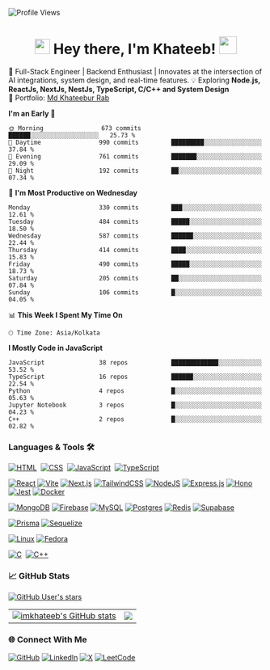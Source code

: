 ![Profile Views](https://komarev.com/ghpvc/?username=imkhateeb&color=blue)

<h1 align="center">
  <img src="https://emojis.slackmojis.com/emojis/images/1531849430/4246/blob-sunglasses.gif?1531849430" width="30"/>
  Hey there, I'm Khateeb!  
  <img src="https://em-content.zobj.net/source/animated-noto-color-emoji/356/rocket_1f680.gif" width="35"/>
</h1>

🚀 Full-Stack Engineer | Backend Enthusiast | Innovates at the intersection of AI integrations, system design, and real-time features.
💡 Exploring **Node.js, ReactJs, NextJs, NestJs, TypeScript, C/C++ and System Design**  
📌 Portfolio: [Md Khateebur Rab](https://iamkhateeb.netlify.app/)

<!--START_SECTION:waka-->
**I'm an Early 🐤** 

```text
🌞 Morning                673 commits         ██████░░░░░░░░░░░░░░░░░░░   25.73 % 
🌆 Daytime                990 commits         █████████░░░░░░░░░░░░░░░░   37.84 % 
🌃 Evening                761 commits         ███████░░░░░░░░░░░░░░░░░░   29.09 % 
🌙 Night                  192 commits         ██░░░░░░░░░░░░░░░░░░░░░░░   07.34 % 
```
📅 **I'm Most Productive on Wednesday** 

```text
Monday                   330 commits         ███░░░░░░░░░░░░░░░░░░░░░░   12.61 % 
Tuesday                  484 commits         █████░░░░░░░░░░░░░░░░░░░░   18.50 % 
Wednesday                587 commits         ██████░░░░░░░░░░░░░░░░░░░   22.44 % 
Thursday                 414 commits         ████░░░░░░░░░░░░░░░░░░░░░   15.83 % 
Friday                   490 commits         █████░░░░░░░░░░░░░░░░░░░░   18.73 % 
Saturday                 205 commits         ██░░░░░░░░░░░░░░░░░░░░░░░   07.84 % 
Sunday                   106 commits         █░░░░░░░░░░░░░░░░░░░░░░░░   04.05 % 
```


📊 **This Week I Spent My Time On** 

```text
🕑︎ Time Zone: Asia/Kolkata
```

**I Mostly Code in JavaScript** 

```text
JavaScript               38 repos            █████████████░░░░░░░░░░░░   53.52 % 
TypeScript               16 repos            ██████░░░░░░░░░░░░░░░░░░░   22.54 % 
Python                   4 repos             █░░░░░░░░░░░░░░░░░░░░░░░░   05.63 % 
Jupyter Notebook         3 repos             █░░░░░░░░░░░░░░░░░░░░░░░░   04.23 % 
C++                      2 repos             █░░░░░░░░░░░░░░░░░░░░░░░░   02.82 % 
```




<!--END_SECTION:waka-->

### Languages & Tools 🛠
[![HTML](https://img.shields.io/badge/HTML-%23E34F26.svg?logo=html5&logoColor=white)](#)&nbsp;
[![CSS](https://img.shields.io/badge/CSS-1572B6?logo=css3&logoColor=fff)](#)&nbsp;
[![JavaScript](https://img.shields.io/badge/JavaScript-F7DF1E?logo=javascript&logoColor=fff)](#)&nbsp;
[![TypeScript](https://img.shields.io/badge/TypeScript-3178C6?logo=typescript&logoColor=fff)](#)

[![React](https://img.shields.io/badge/React-%2320232a.svg?logo=react&logoColor=%2361DAFB)](#)
[![Vite](https://img.shields.io/badge/Vite-646CFF?logo=vite&logoColor=fff)](#)
[![Next.js](https://img.shields.io/badge/Next.js-black?logo=next.js&logoColor=white)](#)
	[![TailwindCSS](https://img.shields.io/badge/Tailwind%20CSS-%2338B2AC.svg?logo=tailwind-css&logoColor=white)](#)
[![NodeJS](https://img.shields.io/badge/Node.js-6DA55F?logo=node.js&logoColor=white)](#)
[![Express.js](https://img.shields.io/badge/Express.js-%23404d59.svg?logo=express&logoColor=%2361DAFB)](#)
[![Hono](https://img.shields.io/badge/Hono-E36002?logo=hono&logoColor=fff)](#)
[![Jest](https://img.shields.io/badge/Jest-C21325?logo=jest&logoColor=fff)](#)
[![Docker](https://img.shields.io/badge/Docker-2496ED?logo=docker&logoColor=fff)](#)

[![MongoDB](https://img.shields.io/badge/MongoDB-%234ea94b.svg?logo=mongodb&logoColor=white)](#)
[![Firebase](https://img.shields.io/badge/Firebase-039BE5?logo=Firebase&logoColor=white)](#)
[![MySQL](https://img.shields.io/badge/MySQL-4479A1?logo=mysql&logoColor=fff)](#)
[![Postgres](https://img.shields.io/badge/Postgres-%23316192.svg?logo=postgresql&logoColor=white)](#)
[![Redis](https://img.shields.io/badge/Redis-%23DD0031.svg?logo=redis&logoColor=white)](#)
[![Supabase](https://img.shields.io/badge/Supabase-3FCF8E?logo=supabase&logoColor=fff)](#)

[![Prisma](https://img.shields.io/badge/Prisma-2D3748?logo=prisma&logoColor=white)](#)
[![Sequelize](https://img.shields.io/badge/Sequelize-52B0E7?logo=sequelize&logoColor=fff)](#)


[![Linux](https://img.shields.io/badge/Linux-FCC624?logo=linux&logoColor=black)](#)
[![Fedora](https://img.shields.io/badge/Fedora-51A2DA?logo=fedora&logoColor=fff)](#)

[![C](https://img.shields.io/badge/C-00599C?logo=c&logoColor=white)](#)&nbsp;
[![C++](https://img.shields.io/badge/C++-%2300599C.svg?logo=c%2B%2B&logoColor=white)](#)


### 📈 GitHub Stats

[![GitHub User's stars](https://img.shields.io/github/stars/imkhateeb?color=green&label=GitHub%20Stars&logo=github&style=flat-square)](https://github.com/imkhateeb?tab=repositories&q=&type=public&language=&sort=stargazers)

<table>
  <tr>
    <td>
      <a href="http://www.github.com/imkhateeb">
        <img src="https://github-readme-stats.vercel.app/api?username=imkhateeb&show_icons=true&hide=&count_private=true&title_color=0891b2&text_color=ffffff&icon_color=0891b2&bg_color=1c1917&hide_border=true&show_icons=true" alt="imkhateeb's GitHub stats" />
      </a>
    </td>
    <td>
      <a href="http://www.github.com/imkhateeb">
        <img src="https://github-readme-streak-stats.herokuapp.com/?user=imkhateeb&stroke=ffffff&background=1c1917&ring=0891b2&fire=0891b2&currStreakNum=ffffff&currStreakLabel=0891b2&sideNums=ffffff&sideLabels=ffffff&dates=ffffff&hide_border=true" />
      </a>
    </td>
  </tr>
</table>



### 🌐 Connect With Me


[![GitHub](https://img.shields.io/badge/GitHub-%23121011.svg?logo=github&logoColor=white)](https://github.com/imkhateeb)
[![LinkedIn](https://custom-icon-badges.demolab.com/badge/LinkedIn-0A66C2?logo=linkedin-white&logoColor=fff)](https://www.linkedin.com/in/iamkhateeb)
[![X](https://img.shields.io/badge/X-%23000000.svg?logo=X&logoColor=white)](https://x.com/iamkhateeb_)
[![LeetCode](https://img.shields.io/badge/LeetCode-000000?logo=LeetCode&logoColor=#d16c06)](https://leetcode.com/u/iamkhateeb_/)